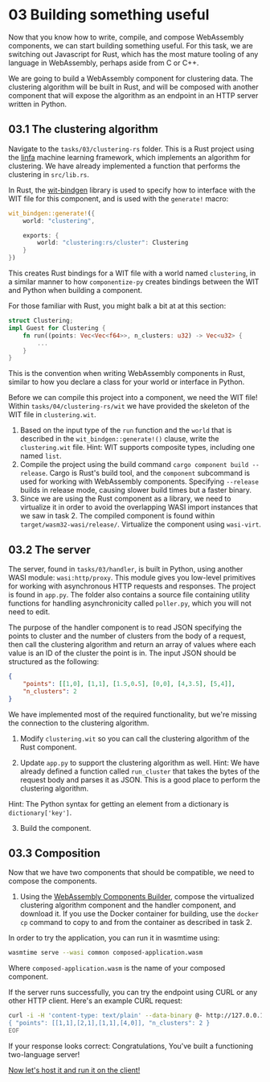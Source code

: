 # 03 Building something useful

Now that you know how to write, compile, and compose WebAssembly components, we can start building something useful. For this task, we are switching out Javascript for Rust, which has the most mature tooling of any language in WebAssembly, perhaps aside from C or C++.

We are going to build a WebAssembly component for clustering data. The clustering algorithm will be built in Rust, and will be composed with another component that will expose the algorithm as an endpoint in an HTTP server written in Python.

## 03.1 The clustering algorithm

Navigate to the `tasks/03/clustering-rs` folder. This is a Rust project using the [linfa](https://github.com/rust-ml/linfa) machine learning framework, which implements an algorithm for clustering. We have already implemented a function that performs the clustering in `src/lib.rs`. 

In Rust, the [wit-bindgen](https://github.com/bytecodealliance/wit-bindgen) library is used to specify how to interface with the WIT file for this component, and is used with the `generate!` macro:

```rust
wit_bindgen::generate!({
    world: "clustering",

    exports: {
        world: "clustering:rs/cluster": Clustering
    }
})
```

This creates Rust bindings for a WIT file with a world named `clustering`, in a similar manner to how `componentize-py` creates bindings between the WIT and Python when building a component.

For those familiar with Rust, you might balk a bit at at this section:

```rust
struct Clustering;
impl Guest for Clustering {
    fn run((points: Vec<Vec<f64>>, n_clusters: u32) -> Vec<u32> { 
        ...
    }
}
```
This is the convention when writing WebAssembly components in Rust, similar to how you declare a class for your world or interface in Python.

Before we can compile this project into a component, we need the WIT file! Within `tasks/04/clustering-rs/wit` we have provided the skeleton of the WIT file in `clustering.wit`.

1. Based on the input type of the `run` function and the `world` that is described in the `wit_bindgen::generate!()` clause, write the `clustering.wit` file. Hint: WIT supports composite types, including one named `list`.
2. Compile the project using the build command `cargo component build --release`. Cargo is Rust's build tool, and the `component` subcommand is used for working with WebAssembly components. Specifying `--release` builds in release mode, causing slower build times but a faster binary.
3. Since we are using the Rust component as a library, we need to virtualize it in order to avoid the overlapping WASI import instances that we saw in task 2. The compiled component is found within `target/wasm32-wasi/release/`. Virtualize the component using `wasi-virt`.

## 03.2 The server

The server, found in `tasks/03/handler`, is built in Python, using another WASI module: `wasi:http/proxy`. This module gives you low-level primitives for working with asynchronous HTTP requests and responses. The project is found in `app.py`. The folder also contains a source file containing utility functions for handling asynchronicity called `poller.py`, which you will not need to edit.

The purpose of the handler component is to read JSON specifying the points to cluster and the number of clusters from the body of a request, then call the clustering algorithm and return an array of values where each value is an ID of the cluster the point is in. The input JSON should be structured as the following:

```json
{
    "points": [[1,0], [1,1], [1.5,0.5], [0,0], [4,3.5], [5,4]],
    "n_clusters": 2
}
```

We have implemented most of the required functionality, but we're missing the connection to the clustering algorithm.

1. Modify `clustering.wit` so you can call the clustering algorithm of the Rust component.

2. Update `app.py` to support the clustering algorithm as well. Hint: We have already defined a function called `run_cluster` that takes the bytes of the request body and parses it as JSON. This is a good place to perform the clustering algorithm.

Hint: The Python syntax for getting an element from a dictionary is `dictionary['key']`. 

3. Build the component.

## 03.3 Composition

Now that we have two components that should be compatible, we need to compose the components.

1. Using the [WebAssembly Components Builder](https://wasmbuilder.app/), compose the virtualized clustering algorithm component and the handler component, and download it. If you use the Docker container for  building, use the `docker cp` command to copy to and from the container as described in task 2.

In order to try the application, you can run it in wasmtime using:

```bash
wasmtime serve --wasi common composed-application.wasm
```

Where `composed-application.wasm` is the name of your composed component.

If the server runs successfully, you can try the endpoint using CURL or any other HTTP client. Here's an example CURL request:

```bash
curl -i -H 'content-type: text/plain' --data-binary @- http://127.0.0.1:8080/cluster <<EOF
{ "points": [[1,1],[2,1],[1,1],[4,0]], "n_clusters": 2 }
EOF
```

If your response looks correct: Congratulations, You've built a functioning two-language server!

[Now let's host it and run it on the client!](https://github.com/syvsto/booster2024_wasm_components/blob/master/task4.md)
